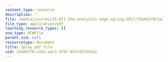 ```yaml
---
content_type: resource
description: ''
file: /media/courses/15-071-the-analytics-edge-spring-2017/33a661f0c2e2aac34f8f852c8533d1a2_o8Zdk_3wVSo.pdf
file_type: application/pdf
learning_resource_types: []
ocw_type: OCWFile
parent_uid: null
resourcetype: Document
title: 3play pdf file
uid: 33a661f0-c2e2-aac3-4f8f-852c8533d1a2
---
```

